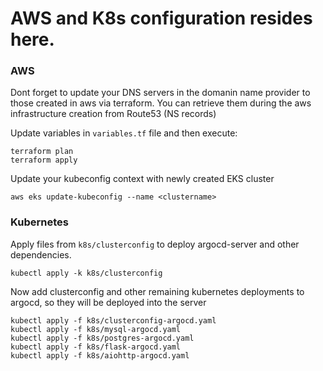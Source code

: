 # AWS and K8s configuration resides here.
### AWS

Dont forget to update your DNS servers in the domanin name provider to those created in aws via terraform. 
You can retrieve them during the aws infrastructure creation from Route53 (NS records)

Update variables in `variables.tf` file and then execute:
```
terraform plan
terraform apply
```

Update your kubeconfig context with newly created EKS cluster
```
aws eks update-kubeconfig --name <clustername>
```

### Kubernetes
Apply files from `k8s/clusterconfig` to deploy argocd-server and other dependencies.  
```
kubectl apply -k k8s/clusterconfig
```
Now add clusterconfig and other remaining kubernetes deployments to argocd, so they will be deployed into the server
```
kubectl apply -f k8s/clusterconfig-argocd.yaml
kubectl apply -f k8s/mysql-argocd.yaml
kubectl apply -f k8s/postgres-argocd.yaml
kubectl apply -f k8s/flask-argocd.yaml
kubectl apply -f k8s/aiohttp-argocd.yaml
```